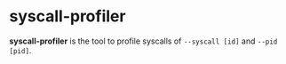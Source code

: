 # syscall-profiler

**syscall-profiler** is the tool to profile syscalls of `--syscall [id]` and
`--pid [pid]`.
